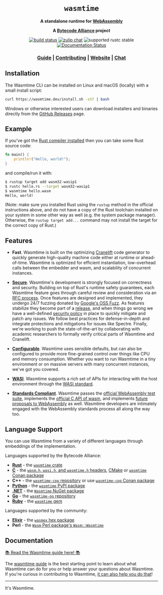<div align="center">
  <h1><code>wasmtime</code></h1>

  <p>
    <strong>A standalone runtime for
    <a href="https://webassembly.org/">WebAssembly</a></strong>
  </p>

<strong>A <a href="https://bytecodealliance.org/">Bytecode Alliance</a>
project</strong>

  <p>
    <a href="https://github.com/bytecodealliance/wasmtime/actions?query=workflow%3ACI"><img src="https://github.com/bytecodealliance/wasmtime/workflows/CI/badge.svg" alt="build status" /></a>
    <a href="https://bytecodealliance.zulipchat.com/#narrow/stream/217126-wasmtime"><img src="https://img.shields.io/badge/zulip-join_chat-brightgreen.svg" alt="zulip chat" /></a>
    <img src="https://img.shields.io/badge/rustc-stable+-green.svg" alt="supported rustc stable" />
    <a href="https://docs.rs/wasmtime"><img src="https://docs.rs/wasmtime/badge.svg" alt="Documentation Status" /></a>
  </p>

  <h3>
    <a href="https://bytecodealliance.github.io/wasmtime/">Guide</a>
    <span> | </span>
    <a href="https://bytecodealliance.github.io/wasmtime/contributing.html">Contributing</a>
    <span> | </span>
    <a href="https://wasmtime.dev/">Website</a>
    <span> | </span>
    <a href="https://bytecodealliance.zulipchat.com/#narrow/stream/217126-wasmtime">Chat</a>
  </h3>
</div>

## Installation

The Wasmtime CLI can be installed on Linux and macOS (locally) with a small
install script:

```sh
curl https://wasmtime.dev/install.sh -sSf | bash
```

Windows or otherwise interested users can download installers and binaries
directly from the
[GitHub Releases](https://github.com/bytecodealliance/wasmtime/releases) page.

## Example

If you've got the
[Rust compiler installed](https://www.rust-lang.org/tools/install) then you can
take some Rust source code:

```rust
fn main() {
    println!("Hello, world!");
}
```

and compile/run it with:

```sh
$ rustup target add wasm32-wasip1
$ rustc hello.rs --target wasm32-wasip1
$ wasmtime hello.wasm
Hello, world!
```

(Note: make sure you installed Rust using the `rustup` method in the official
instructions above, and do not have a copy of the Rust toolchain installed on
your system in some other way as well (e.g. the system package manager).
Otherwise, the `rustup target add...` command may not install the target for the
correct copy of Rust.)

## Features

-   **Fast**. Wasmtime is built on the optimizing [Cranelift] code generator to
    quickly generate high-quality machine code either at runtime or
    ahead-of-time. Wasmtime is optimized for efficient instantiation,
    low-overhead calls between the embedder and wasm, and scalability of
    concurrent instances.

-   **[Secure]**. Wasmtime's development is strongly focused on correctness and
    security. Building on top of Rust's runtime safety guarantees, each Wasmtime
    feature goes through careful review and consideration via an [RFC process]. Once
    features are designed and implemented, they undergo 24/7 fuzzing donated by [Google's
    OSS
    Fuzz]. As features stabilize they become part of a [release][release policy],
    and when things go wrong we have a well-defined [security policy] in place
    to quickly mitigate and patch any issues. We follow best practices for
    defense-in-depth and integrate protections and mitigations for issues like
    Spectre. Finally, we're working to push the state-of-the-art by
    collaborating with academic researchers to formally verify critical parts of
    Wasmtime and Cranelift.

-   **[Configurable]**. Wasmtime uses sensible defaults, but can also be
    configured to provide more fine-grained control over things like CPU and
    memory consumption. Whether you want to run Wasmtime in a tiny environment
    or on massive servers with many concurrent instances, we've got you covered.

-   **[WASI]**. Wasmtime supports a rich set of APIs for interacting with the
    host environment through the [WASI standard](https://wasi.dev).

-   **[Standards Compliant]**. Wasmtime passes the [official WebAssembly test suite](https://github.com/WebAssembly/testsuite),
    implements the [official C API of wasm](https://github.com/WebAssembly/wasm-c-api),
    and implements [future proposals to WebAssembly](https://github.com/WebAssembly/proposals)
    as well. Wasmtime developers are intimately engaged with the WebAssembly standards
    process all along the way too.

[Wasmtime]: https://github.com/bytecodealliance/wasmtime
[Cranelift]: https://cranelift.dev/
[Google's OSS Fuzz]: https://google.github.io/oss-fuzz/
[security policy]: https://bytecodealliance.org/security
[RFC process]: https://github.com/bytecodealliance/rfcs
[release policy]: https://docs.wasmtime.dev/stability-release.html
[Secure]: https://docs.wasmtime.dev/security.html
[Configurable]: https://docs.rs/wasmtime/latest/wasmtime/struct.Config.html
[WASI]: https://docs.rs/wasmtime-wasi/latest/wasmtime_wasi/
[Standards Compliant]: https://docs.wasmtime.dev/stability-tiers.html

## Language Support

You can use Wasmtime from a variety of different languages through embeddings of
the implementation.

Languages supported by the Bytecode Alliance:

-   **[Rust]** - the [`wasmtime` crate]
-   **[C]** - the [`wasm.h`, `wasi.h`, and `wasmtime.h` headers][c-headers],
    [CMake](crates/c-api/CMakeLists.txt) or [`wasmtime` Conan package]
-   **C++** - the [`wasmtime-cpp` repository][wasmtime-cpp] or use
    [`wasmtime-cpp` Conan package]
-   **[Python]** - the [`wasmtime` PyPI package]
-   **[.NET]** - the [`Wasmtime` NuGet package]
-   **[Go]** - the [`wasmtime-go` repository]
-   **[Ruby]** - the [`wasmtime` gem]

Languages supported by the community:

-   **[Elixir]** - the [`wasmex` hex package]
-   **Perl** - the [`Wasm` Perl package's `Wasm::Wasmtime`]

[Rust]: https://bytecodealliance.github.io/wasmtime/lang-rust.html
[C]: https://bytecodealliance.github.io/wasmtime/lang-c.html
[`wasmtime` crate]: https://crates.io/crates/wasmtime
[c-headers]: https://bytecodealliance.github.io/wasmtime/c-api/
[Python]: https://bytecodealliance.github.io/wasmtime/lang-python.html
[`wasmtime` PyPI package]: https://pypi.org/project/wasmtime/
[.NET]: https://bytecodealliance.github.io/wasmtime/lang-dotnet.html
[`Wasmtime` NuGet package]: https://www.nuget.org/packages/Wasmtime
[Go]: https://bytecodealliance.github.io/wasmtime/lang-go.html
[`wasmtime-go` repository]:
	https://pkg.go.dev/github.com/bytecodealliance/wasmtime-go
[wasmtime-cpp]: https://github.com/bytecodealliance/wasmtime-cpp
[`wasmtime` Conan package]: https://conan.io/center/wasmtime
[`wasmtime-cpp` Conan package]: https://conan.io/center/wasmtime-cpp
[Ruby]: https://bytecodealliance.github.io/wasmtime/lang-ruby.html
[`wasmtime` gem]: https://rubygems.org/gems/wasmtime
[Elixir]: https://docs.wasmtime.dev/lang-elixir.html
[`wasmex` hex package]: https://hex.pm/packages/wasmex
[`Wasm` Perl package's `Wasm::Wasmtime`]:
	https://metacpan.org/pod/Wasm::Wasmtime

## Documentation

[📚 Read the Wasmtime guide here! 📚][guide]

The [wasmtime guide][guide] is the best starting point to learn about what
Wasmtime can do for you or help answer your questions about Wasmtime. If you're
curious in contributing to Wasmtime, [it can also help you do
that][contributing]!

[contributing]: https://bytecodealliance.github.io/wasmtime/contributing.html
[guide]: https://bytecodealliance.github.io/wasmtime

---

It's Wasmtime.
